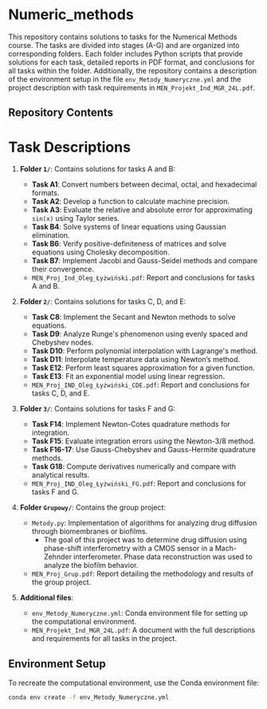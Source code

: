 # Numeric_methods

This repository contains solutions to tasks for the Numerical Methods course. The tasks are divided into stages (A-G) and are organized into corresponding folders. Each folder includes Python scripts that provide solutions for each task, detailed reports in PDF format, and conclusions for all tasks within the folder. Additionally, the repository contains a description of the environment setup in the file `env_Metody_Numeryczne.yml` and the project description with task requirements in `MEN_Projekt_Ind_MGR_24L.pdf`.

## Repository Contents

# Task Descriptions

1. **Folder `1/`**: Contains solutions for tasks A and B:
    - **Task A1**: Convert numbers between decimal, octal, and hexadecimal formats.
    - **Task A2**: Develop a function to calculate machine precision.
    - **Task A3**: Evaluate the relative and absolute error for approximating `sin(x)` using Taylor series.
    - **Task B4**: Solve systems of linear equations using Gaussian elimination.
    - **Task B6**: Verify positive-definiteness of matrices and solve equations using Cholesky decomposition.
    - **Task B7**: Implement Jacobi and Gauss-Seidel methods and compare their convergence.
   - `MEN_Proj_Ind_Oleg_Łyżwiński.pdf`: Report and conclusions for tasks A and B.

2. **Folder `2/`**: Contains solutions for tasks C, D, and E:
    - **Task C8**: Implement the Secant and Newton methods to solve equations.
    - **Task D9**: Analyze Runge's phenomenon using evenly spaced and Chebyshev nodes.
    - **Task D10**: Perform polynomial interpolation with Lagrange's method.
    - **Task D11**: Interpolate temperature data using Newton’s method.
    - **Task E12**: Perform least squares approximation for a given function.
    - **Task E13**: Fit an exponential model using linear regression.
    - `MEN_Proj_IND_Oleg_Łyżwiński_CDE.pdf`: Report and conclusions for tasks C, D, and E.

3. **Folder `3/`**: Contains solutions for tasks F and G:
    - **Task F14**: Implement Newton-Cotes quadrature methods for integration.
    - **Task F15**: Evaluate integration errors using the Newton-3/8 method.
    - **Task F16-17**: Use Gauss-Chebyshev and Gauss-Hermite quadrature methods.
    - **Task G18**: Compute derivatives numerically and compare with analytical results.
    - `MEN_Proj_IND_Oleg_Łyżwiński_FG.pdf`: Report and conclusions for tasks F and G.

4. **Folder `Grupowy/`**: Contains the group project:
   - `Metody.py`: Implementation of algorithms for analyzing drug diffusion through biomembranes or biofilms. 
     - The goal of this project was to determine drug diffusion using phase-shift interferometry with a CMOS sensor in a Mach-Zehnder interferometer. Phase data reconstruction was used to analyze the biofilm behavior.
   - `MEN_Proj_Grup.pdf`: Report detailing the methodology and results of the group project.

5. **Additional files**:
   - `env_Metody_Numeryczne.yml`: Conda environment file for setting up the computational environment.
   - `MEN_Projekt_Ind_MGR_24L.pdf`: A document with the full descriptions and requirements for all tasks in the project.

## Environment Setup
To recreate the computational environment, use the Conda environment file:
```bash
conda env create -f env_Metody_Numeryczne.yml